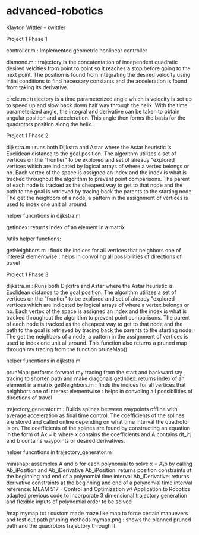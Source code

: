 # advanced-robotics

Klayton Wittler - kwittler

Project 1 Phase 1

controller.m : Implemented geometric nonlinear controller

diamond.m : trajectory is the concatentation of independent quadratic desired velcities from point to point so it reaches a stop before going to the next point. The position is found from integrating the desired velocity using intial conditions to find necessary constants and the acceleration is found from taking its derivative.

circle.m : trajectory is a time parameterized angle which is velocity is set up to speed up and slow back down half way through the helix. With the time parameterized angle, the integral and derivative can be taken to obtain angular position and acceleration. This angle then forms the basis for the quadrotors position along the helix.

Project 1 Phase 2

dijkstra.m : runs both Dijkstra and Astar where the Astar heuristic is Euclidean distance to the goal position. The algorithm utilizes a set of vertices on the "frontier" to be explored and set of already "explored vertices which are indicated by logical arrays of where a vertex belongs or no. Each vertex of the space is assigned an index and the index is what is tracked throughout the algorithm to prevent point comparisons. The parent of each node is tracked as the cheapest way to get to that node and the path to the goal is retrieved by tracing back the parents to the starting node. The get the neighbors of a node, a pattern in the assignment of vertices is used to index one unit all around.

helper funcntions in dijkstra.m

getIndex: returns index of an element in a matrix

/utils helper functions:

getNeighbors.m : finds the indices for all vertices that neighbors one of interest
elementwise : helps in convoling all possibilities of directions of travel

Project 1 Phase 3

dijkstra.m : Runs both Dijkstra and Astar where the Astar heuristic is Euclidean distance to the goal position. The algorithm utilizes a set of vertices on the "frontier" to be explored and set of already "explored vertices which are indicated by logical arrays of where a vertex belongs or no. Each vertex of the space is assigned an index and the index is what is tracked throughout the algorithm to prevent point comparisons. The parent of each node is tracked as the cheapest way to get to that node and the path to the goal is retrieved by tracing back the parents to the starting node. The get the neighbors of a node, a pattern in the assignment of vertices is used to index one unit all around. This function also returns a pruned map through ray tracing from the function pruneMap()

helper funcntions in dijkstra.m

prunMap: performs forward ray tracing from the start and backward ray tracing to shorten path and make diagonals
getIndex: returns index of an element in a matrix
getNeighbors.m : finds the indices for all vertices that neighbors one of interest
elementwise : helps in convoling all possibilities of directions of travel

trajectory_generator.m : Builds splines between waypoints offline with average acceleration as final time control. The coefficients of the splines are stored and called online depending on what time interval the quadrotor is on. The coefficients of the splines are found by constructing an equation in the form of Ax = b where x contains the coefficients and A contains dt_i^j and b contains waypoints or desired derivatives.

helper funcntions in trajectory_generator.m

minisnap: assembles A and b for each polynomial to solve x = A\b by calling Ab_iPosition and Ab_iDerivative
Ab_iPosition: returns position constraints at the beginning and end of a polynomial time interval
Ab_iDerivative: returns derivative constraints at the beginning and end of a polynomial time interval
	reference: MEAM 517 - Control and Optimization w/ Application to Robotics
		adapted previous code to incorporate 3 dimensional trajectory generation and flexible inputs of polynomial order to be solved


/map
mymap.txt : custom made maze like map to force certain manuevers and test out path pruning methods
mymap.png : shows the planned pruned path and the quadrotors trajectory through it

